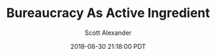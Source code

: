---
layout: podcast
title: "Bureaucracy As Active Ingredient"
author: Scott Alexander
description: https://slatestarcodex.com/2018/08/30/bureaucracy-as-active-ingredient/
date: 2018-08-30 21:18:00 PDT
length: 670772
duration: 168
guid: bureaucracy-as-active-ingredient
---